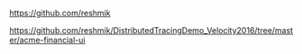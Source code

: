 https://github.com/reshmik



https://github.com/reshmik/DistributedTracingDemo_Velocity2016/tree/master/acme-financial-ui